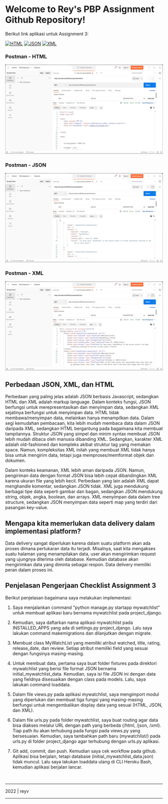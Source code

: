# Welcome to Rey's PBP Assignment Github Repository!

Berikut link aplikasi untuk Assignment 3:

[![HTML](https://img.shields.io/badge/DATA%20HTML-298D46?style=for-the-badge&logoColor=white)](https://pbptugas2.herokuapp.com/mywatchlist/html/)
[![JSON](https://img.shields.io/badge/DATA%20JSON-0054F7?style=for-the-badge&logoColor=white)](https://pbptugas2.herokuapp.com/mywatchlist/json/)
[![XML](https://img.shields.io/badge/DATA%20XML-F24E1E?style=for-the-badge&logo=github&logoColor=white)](https://pbptugas2.herokuapp.com/mywatchlist/xml/) 

### Postman - HTML
![Postman HTML](static/3_postman_html.jpg)
### Postman - JSON
![Postman JSON](static/3_postman_json.jpg)
### Postman - XML
![Postman XML](static/3_postman_xml.jpg) 


## Perbedaan JSON, XML, dan HTML
Perbedaan yang paling jelas adalah JSON berbasis Javascript, sedangkan HTML dan XML adalah markup language. Dalam konteks fungsi, JSON berfungsi untuk merepresentasikan dan menyimpan data, sedangkan XML sejatinya berfungsi untuk menyimpan data. HTML tidak membawa/menyimpan data, melainkan hanya menampilkan data. Dalam segi kemudahan pembacaan, kita lebih mudah membaca data dalam JSON daripada XML, sedangkan HTML bergantung pada bagaimana kita membuat tampilannya. Struktur JSON yang simpel dan minim syntax membuat JSON lebih mudah dibaca oleh manusia dibanding XML. Sedangkan, karakter XML adalah old-fashioned dan kompleks akibat struktur tag yang memakan space. Namun, kompleksitas XML inilah yang membuat XML tidak hanya bisa untuk mengirim data, tetapi juga memproses/memformat objek dan dokumen. 

Dalam konteks keamanan, XML lebih aman daripada JSON. Namun, pengiriman data dengan format JSON bisa lebih cepat dibandingkan XML karena ukuran file yang lebih kecil. Perbedaan yang lain adalah XML dapat menghandle komentar, sedangkan JSON tidak. XML juga mendukung berbagai tipe data seperti gambar dan bagan, sedangkan JSON mendukung string, objek, angka, boolean, dan arrays. XML menyimpan data dalam tree structure, sedangkan JSON menyimpan data seperti map yang terdiri dari pasangan key-value.


## Mengapa kita memerlukan data delivery dalam implementasi platform?
Data delivery sangat diperlukan karena dalam suatu platform akan ada proses dimana pertukaran data itu terjadi. Misalnya, saat kita mengakses suatu halaman yang menampilakan data, user akan mengirimkan request yang ujungnya diterima oleh database. Kemudian database akan mengirimkan data yang diminta sebagai respon. Data delivery memiliki peran dalam proses ini.


## Penjelasan Pengerjaan Checklist Assignment 3
Berikut penjelasan bagaimana saya melakukan implementasi:

1. Saya menjalankan command "python manage.py startapp mywatchlist" untuk membuat aplikasi baru bernama mywatchlist pada project_django.

2. Kemudian, saya daftarkan nama aplikasi mywatchlist pada INSTALLED_APPS yang ada di settings.py project_django. Lalu saya lakukan command makemigrations dan dilanjutkan dengan migrate.

3. Membuat class MyWatchList yang memiliki atribut watched, title, rating, release_date, dan review. Setiap atribut memiliki field yang sesuai dengan fungsinya masing-masing.

4. Untuk membuat data, pertama saya buat folder fixtures pada direktori mywatchlist yang berisi file format JSON bernama initial_mywatchlist_data. Kemudian, saya isi file JSON ini dengan data yang fieldnya disesuaikan dengan class pada models. Lalu, saya lakukan command loaddata.

5. Dalam file views.py pada aplikasi mywatchlist, saya mengimport modul yang diperlukan dan membuat tiga fungsi yang masing-masing berfungsi untuk mengembalikan display data yang sesuai (HTML, JSON, dan XML).

6. Dalam file urls.py pada folder mywatchlist, saya buat routing agar data bisa diakses melalui URL dengan path yang berbeda (/html, /json, /xml). Tiap path itu akan terhubung pada fungsi pada views.py yang bersesuaian. Kemudian, saya tambahkan path baru (mywatchlist/) pada urls.py di folder project_django agar terhubung dengan urls.py aplikasi.

7. Git add, commit, dan push. Kemudian saya cek workflow pada github. Aplikasi bisa berjalan, tetapi database (initial_mywatchlist_data.json) tidak muncul. Lalu saya lakukan loaddata ulang di CLI Heroku Bash, kemudian aplikasi berjalan lancar.


<br>
<hr>
2022 | reyv
<hr>
<br>
